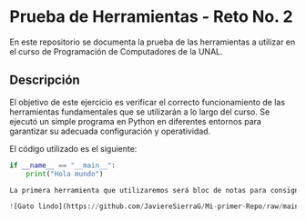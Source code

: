 # Prueba de Herramientas - Reto No. 2

En este repositorio se documenta la prueba de las herramientas a utilizar en el curso de Programación de Computadores de la UNAL.

## Descripción

El objetivo de este ejercicio es verificar el correcto funcionamiento de las herramientas fundamentales que se utilizarán a lo largo del curso. Se ejecutó un simple programa en Python en diferentes entornos para garantizar su adecuada configuración y operatividad.

El código utilizado es el siguiente:

```python
if __name__ == "__main__":
    print("Hola mundo")

La primera herramienta que utilizaremos será bloc de notas para consignar y almacenar el código para los siguientes pasos.

![Gato lindo](https://github.com/JaviereSierraG/Mi-primer-Repo/raw/main/sc_notes.jpg)

